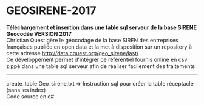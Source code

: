 # GEOSIRENE-2017
<b>Téléchargement et insertion dans une table sql serveur de  la base SIRENE Geocodée VERSION 2017</b><br>
Christian Quest gère le géocodage de la base SIREN des entreprises françaises publiée en open data et la met à disposition sur un repository à cette adresse
http://data.cquest.org/geo_sirene/last/ <br>
Ce développement permet d'intégrer ce référentiel fournis online en csv zippé dans une table sql serveur afin de réaliser facilement des traitements
<hr>
create_table Geo_sirene.txt => Instruction sql pour créer la table réceptacle (sans les index)
<br>
Code source en c# 

